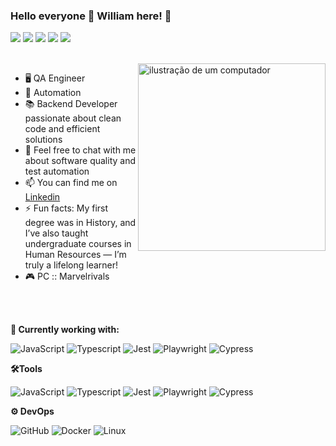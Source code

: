 ### Hello everyone 👋 William here!  🎸 
 
 [<img src="https://img.shields.io/badge/%F0%9F%92%9C-Tests-blue?style=flat&color=grey"/>](#)
 [<img src="https://img.shields.io/badge/%F0%9F%92%9C-Automation-blue?style=flat&color=grey"/>](#)
 [<img src="https://img.shields.io/badge/%F0%9F%92%9C-Games-blue?style=flat&color=grey"/>](#)
 [<img src="https://img.shields.io/badge/%F0%9F%92%9C-Music-blue?style=flat&color=grey"/>](#)
 [<img src="https://img.shields.io/badge/%F0%9F%92%9C-BackEnd-blue?style=flat&color=grey"/>](#)
 
 <br>
 <img src="https://raw.githubusercontent.com/MicaelliMedeiros/micaellimedeiros/master/image/computer-illustration.png" alt="ilustração de um computador" min-width="300px" max-width="300px" width="300px" align="right">
 
 - 🖥️ QA Engineer 
 - 🤖 Automation
 - 📚 Backend Developer passionate about clean code and efficient solutions
 - 💬 Feel free to chat with me about software quality and test automation
 - 📫 You can find me on [Linkedin](https://www.linkedin.com/in/william-cruz-76b7431a5/) 
 - ⚡ Fun facts: My first degree was in History, and I’ve also taught undergraduate courses in Human Resources — I’m truly a lifelong learner!
 - 🎮 PC :: Marvelrivals

<br>
<br>

**💼 Currently working with:**
 
 ![JavaScript](https://img.shields.io/badge/-JavaScript-333333?style=flat&logo=javascript)
 ![Typescript](https://img.shields.io/badge/-Typescript-333333?style=flat&logo=typescript)
 ![Jest](https://img.shields.io/badge/-Jest-333333?style=flat&logo=jest)
 ![Playwright](https://img.shields.io/badge/-Playwright-333333?style=flat&logo=playwright)
 ![Cypress](https://img.shields.io/badge/-Cypress-333333?style=flat&logo=cypress)


**🛠️Tools**
 
 ![JavaScript](https://img.shields.io/badge/-JavaScript-333333?style=flat&logo=javascript)
 ![Typescript](https://img.shields.io/badge/-Typescript-333333?style=flat&logo=typescript)
 ![Jest](https://img.shields.io/badge/-Jest-333333?style=flat&logo=jest)
 ![Playwright](https://img.shields.io/badge/-Playwright-333333?style=flat&logo=playwright)
 ![Cypress](https://img.shields.io/badge/-Cypress-333333?style=flat&logo=cypress)
 
 **⚙️ DevOps**
 
 ![GitHub](https://img.shields.io/badge/-GitHub-333333?style=flat&logo=github)
 ![Docker](https://img.shields.io/badge/-Docker-333333?style=flat&logo=docker)
 ![Linux](https://img.shields.io/badge/-Linux-333333?style=flat&logo=linux)

